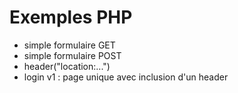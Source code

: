# Exemples PHP

- simple formulaire GET
- simple formulaire POST
- header("location:...")
- login v1 : page unique avec inclusion d'un header